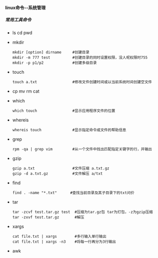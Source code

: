 #### linux命令--系统管理

##### 常用工具命令

- ls cd pwd

- mkdir

  ```shell
  mkdir [option] dirname     #创建目录
  mkdir -m 777 test          #创建目录的同时设置权限，没人呢权限时755
  mkdir -p p1/p2             #创建多级目录
  ```

- touch

  ```shell
  touch a.txt                #修改文件创建时间或以当前系统时间创建空文件
  ```

- cp mv rm cat

- which

  ```shell
  which touch                #显示应用程序文件的位置
  ```

- whereis

  ```shell
  whereis touch              #显示指定命令或文件的帮助信息
  ```

- grep

  ```shell
  rpm -qa | grep vim         #从一个文件中找出匹配指定关键字的行，并输出
  ```

- gzip

  ```shell
  gzip a.txt                 #文件压缩 a.txt.gz
  gzip -d a.txt.gz           #文件解压 a/txt
  ```

- find

  ```shell
  find . -name "*.txt"      #查找当前目录及其子目录下的txt问价
  ```

- tar

  ```shell
  tar -zcvf test.tar.gz test  #压缩为tar.gz包 tar为打包，-z为gzip压缩
  tar -zxvf test.tar.gz       #解压
  ```

- xargs

  ```shell
  cat file.txt | xargs        #多行输入单行输出
  cat file.txt | xargs -n3    #将每一行再分为3行输出
  ```

- awk

